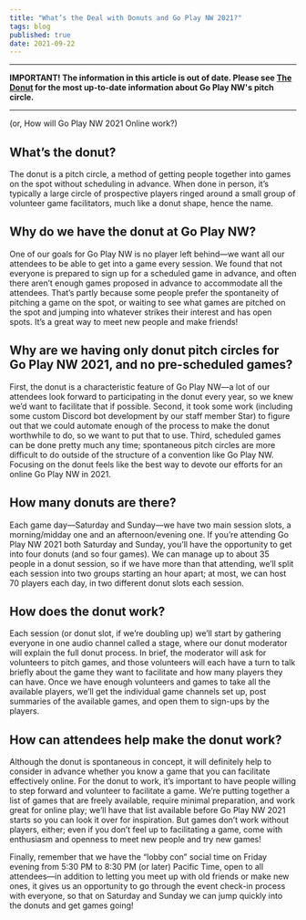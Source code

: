 ```yaml
---
title: "What’s the Deal with Donuts and Go Play NW 2021?"
tags: blog
published: true
date: 2021-09-22
---
```


---
**IMPORTANT! The information in this article is out of date. Please see [The Donut](/the-donut) for the most up-to-date information about Go Play NW's pitch circle.**

---
(or, How will Go Play NW 2021 Online work?)

## What’s the donut?
The donut is a pitch circle, a method of getting people together into games on the spot without scheduling in advance. When done in person, it’s typically a large circle of prospective players ringed around a small group of volunteer game facilitators, much like a donut shape, hence the name.

## Why do we have the donut at Go Play NW?
One of our goals for Go Play NW is no player left behind—we want all our attendees to be able to get into a game every session. We found that not everyone is prepared to sign up for a scheduled game in advance, and often there aren’t enough games proposed in advance to accommodate all the attendees. That’s partly because some people prefer the spontaneity of pitching a game on the spot, or waiting to see what games are pitched on the spot and jumping into whatever strikes their interest and has open spots. It’s a great way to meet new people and make friends!

## Why are we having only donut pitch circles for Go Play NW 2021, and no pre-scheduled games?
First, the donut is a characteristic feature of Go Play NW—a lot of our attendees look forward to participating in the donut every year, so we knew we’d want to facilitate that if possible. Second, it took some work (including some custom Discord bot development by our staff member Star) to figure out that we could automate enough of the process to make the donut worthwhile to do, so we want to put that to use. Third, scheduled games can be done pretty much any time; spontaneous pitch circles are more difficult to do outside of the structure of a convention like Go Play NW. Focusing on the donut feels like the best way to devote our efforts for an online Go Play NW in 2021.

## How many donuts are there?
Each game day—Saturday and Sunday—we have two main session slots, a morning/midday one and an afternoon/evening one. If you’re attending Go Play NW 2021 both Saturday and Sunday, you’ll have the opportunity to get into four donuts (and so four games). We can manage up to about 35 people in a donut session, so if we have more than that attending, we’ll split each session into two groups starting an hour apart; at most, we can host 70 players each day, in two different donut slots each session.

## How does the donut work?
Each session (or donut slot, if we’re doubling up) we’ll start by gathering everyone in one audio channel called a stage, where our donut moderator will explain the full donut process. In brief, the moderator will ask for volunteers to pitch games, and those volunteers will each have a turn to talk briefly about the game they want to facilitate and how many players they can have. Once we have enough volunteers and games to take all the available players, we’ll get the individual game channels set up, post summaries of the available games, and open them to sign-ups by the players.

## How can attendees help make the donut work?
Although the donut is spontaneous in concept, it will definitely help to consider in advance whether you know a game that you can facilitate effectively online. For the donut to work, it’s important to have people willing to step forward and volunteer to facilitate a game. We’re putting together a list of games that are freely available, require minimal preparation, and work great for online play; we’ll have that list available before Go Play NW 2021 starts so you can look it over for inspiration. But games don’t work without players, either; even if you don’t feel up to facilitating a game, come with enthusiasm and openness to meet new people and try new games!

Finally, remember that we have the “lobby con” social time on Friday evening from 5:30 PM to 8:30 PM (or later) Pacific Time, open to all attendees—in addition to letting you meet up with old friends or make new ones, it gives us an opportunity to go through the event check-in process with everyone, so that on Saturday and Sunday we can jump quickly into the donuts and get games going!